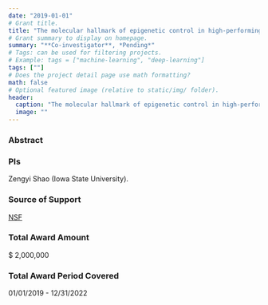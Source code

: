 ```yaml
---
date: "2019-01-01"
# Grant title.
title: "The molecular hallmark of epigenetic control in high-performing yeast"
# Grant summary to display on homepage.
summary: "**Co-investigator**, *Pending*"
# Tags: can be used for filtering projects.
# Example: tags = ["machine-learning", "deep-learning"]
tags: [""]
# Does the project detail page use math formatting?
math: false
# Optional featured image (relative to static/img/ folder).
header:
  caption: "The molecular hallmark of epigenetic control in high-performing yeast"
  image: ""
---
```


### Abstract

### PIs
Zengyi Shao (Iowa State University).

### Source of Support
[NSF](https://www.nsf.gov/)

### Total Award Amount
$ 2,000,000

### Total Award Period Covered
01/01/2019 - 12/31/2022


